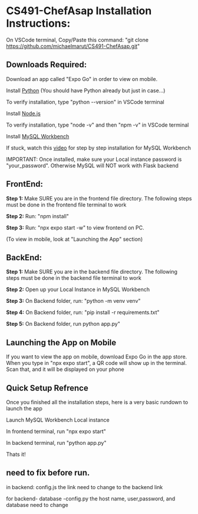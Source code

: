 # CS491-ChefAsap Installation Instructions:

On VSCode terminal, Copy/Paste this command: "git clone https://github.com/michaelmarut/CS491-ChefAsap.git"

## Downloads Required:

Download an app called "Expo Go" in order to view on mobile. 

Install [Python](https://www.python.org/downloads/) (You should have Python already but just in case...)

To verify installation, type "python --version" in VSCode terminal

Install [Node.js](https://nodejs.org/)

To verify installation, type "node -v" and then "npm -v" in VSCode terminal

Install [MySQL Workbench](https://www.mysql.com/products/workbench/)

If stuck, watch this [video](https://www.youtube.com/watch?v=u96rVINbAUI) for step by step installation for MySQL Workbench

IMPORTANT: Once installed, make sure your Local instance password is "your_password". Otherwise MySQL will NOT work with Flask backend


## FrontEnd:

**Step 1:** Make SURE you are in the frontend file directory. The following steps must be done in the frontend file terminal to work

**Step 2:** Run: "npm install"

**Step 3:** Run: "npx expo start -w" to view frontend on PC. 

(To view in mobile, look at "Launching the App" section)

## BackEnd:

**Step 1:** Make SURE you are in the backend file directory. The following steps must be done in the backend file terminal to work

**Step 2:** Open up your Local Instance in MySQL Workbench

**Step 3:** On Backend folder, run: "python -m venv venv"

**Step 4:** On Backend folder, run: "pip install -r requirements.txt"

**Step 5:** On Backend folder, run python app.py"

## Launching the App on Mobile

If you want to view the app on mobile, download Expo Go in the app store. When you type in "npx expo start", a QR code will show up in the terminal. Scan that, and it will be displayed on your phone

## Quick Setup Refrence

Once you finished all the installation steps, here is a very basic rundown to launch the app

Launch MySQL Workbench Local instance

In frontend terminal, run "npx expo start"

In backend terminal, run "python app.py"

Thats it!


## need to fix before run.
in backend: config.js
the link need to change to the backend link

for backend- database -config.py
the host name, user,password, and database need to change
